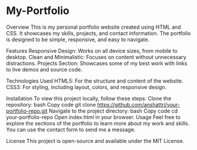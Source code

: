 # My-Portfolio

Overview
This is my personal portfolio website created using HTML and CSS. It showcases my skills, projects, and contact information. The portfolio is designed to be simple, responsive, and easy to navigate.

Features
Responsive Design: Works on all device sizes, from mobile to desktop.
Clean and Minimalistic: Focuses on content without unnecessary distractions.
Projects Section: Showcases some of my best work with links to live demos and source code.

Technologies Used
HTML5: For the structure and content of the website.
CSS3: For styling, including layout, colors, and responsive design.

Installation
To view this project locally, follow these steps:
Clone the repository:
bash
Copy code
git clone https://github.com/anshattri/your-portfolio-repo.git
Navigate to the project directory:
bash
Copy code
cd your-portfolio-repo
Open index.html in your browser.
Usage
Feel free to explore the sections of the portfolio to learn more about my work and skills. You can use the contact form to send me a message.

License
This project is open-source and available under the MIT License.

